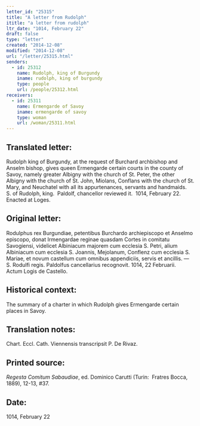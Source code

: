 ```yaml
---
letter_id: "25315"
title: "A letter from Rudolph"
ititle: "a letter from rudolph"
ltr_date: "1014, February 22"
draft: false
type: "letter"
created: "2014-12-08"
modified: "2014-12-08"
url: "/letter/25315.html"
senders:
  - id: 25312
    name: Rudolph, king of Burgundy
    iname: rudolph, king of burgundy
    type: people
    url: /people/25312.html
receivers:
  - id: 25311
    name: Ermengarde of Savoy
    iname: ermengarde of savoy
    type: woman
    url: /woman/25311.html
---
```

<h2> Translated letter:</h2><p>Rudolph king of Burgundy, at the request of Burchard archbishop and Anselm bishop, gives queen Ermengarde certain courts in the county of Savoy, namely greater Albigny with the church of St. Peter, the other Albigny with the church of St. John, Miolans, Conflans with the church of St. Mary, and Neuchatel with all its appurtenances, servants and handmaids.&nbsp; S. of Rudolph, king.&nbsp; Paldolf, chancellor reviewed it.&nbsp; 1014, February 22.&nbsp; Enacted at Loges.&nbsp;&nbsp;</p><h2 class="mt-4"> Original letter:</h2><p>Rodulphus rex Burgundiae, petentibus Burchardo archiepiscopo et Anselmo episcopo, donat Irmengardae reginae quasdam Cortes in comitatu Savogiensi, videlicet Albiniacum majorem cum ecclesia S. Petri, alium Albiniacum cum ecclesia S. Joannis, Mejolanum, Conflenz cum ecclesia S. Mariae, et novum castellum cum omnibus appendiciis, servis et ancillis. — S. Rodulfi regis. Paldolfus cancellarius recognovit. 1014, 22 Februarii.&nbsp; Actum Logis de Castello.&nbsp;</p><h2 class="mt-4"> Historical context:</h2><p>The summary of a charter in which Rudolph gives Ermengarde certain places in Savoy.</p><h2 class="mt-4"> Translation notes:</h2><p>Chart. Eccl. Cath. Viennensis transcripsit P. De Rivaz.</p><h2 class="mt-4"> Printed source:</h2><p><i>Regesta Comitum Sabaudiae</i>, ed. Dominico Carutti (Turin:&nbsp; Fratres Bocca, 1889),&nbsp;12-13, #37.&nbsp;</p><h2 class="mt-4"> Date:</h2>1014, February 22